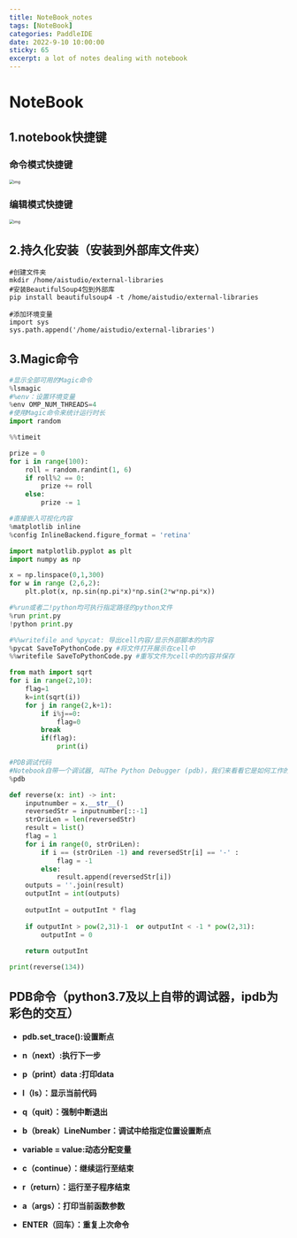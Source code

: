 ```yaml
---
title: NoteBook_notes
tags: [NoteBook]
categories: PaddleIDE
date: 2022-9-10 10:00:00
sticky: 65
excerpt: a lot of notes dealing with notebook
---
```


# NoteBook

## 1.notebook快捷键

### 命令模式快捷键

<img src="https://ai-studio-static-online.cdn.bcebos.com/3a9f826518cb42e89965641e4eea9a289dbcce74862e4335ba8738d978e37fc2" alt="img" style="zoom: 50%;" />

### 编辑模式快捷键

<img src="https://ai-studio-static-online.cdn.bcebos.com/968cf800086a47129fdda653891c170a1c9b1248296747aeaa766bb5cef2932c" alt="img" style="zoom: 50%;" />

## 2.持久化安装（安装到外部库文件夹）

```shell
#创建文件夹
mkdir /home/aistudio/external-libraries 
#安装BeautifulSoup4包到外部库
pip install beautifulsoup4 -t /home/aistudio/external-libraries
```

```shell
#添加环境变量
import sys
sys.path.append('/home/aistudio/external-libraries')
```

## 3.Magic命令

```python
#显示全部可用的Magic命令
%lsmagic
#%env：设置环境变量
%env OMP_NUM_THREADS=4
#使用Magic命令来统计运行时长
import random

%%timeit

prize = 0 
for i in range(100):
    roll = random.randint(1, 6)
    if roll%2 == 0:
        prize += roll
    else:
        prize -= 1
```

```python
#直接嵌入可视化内容
%matplotlib inline
%config InlineBackend.figure_format = 'retina'

import matplotlib.pyplot as plt
import numpy as np

x = np.linspace(0,1,300)
for w in range (2,6,2):
    plt.plot(x, np.sin(np.pi*x)*np.sin(2*w*np.pi*x))
```

```python
#%run或者二!python均可执行指定路径的python文件
%run print.py
!python print.py
```

```python
#%%writefile and %pycat: 导出cell内容/显示外部脚本的内容
%pycat SaveToPythonCode.py #将文件打开展示在cell中
%%writefile SaveToPythonCode.py #重写文件为cell中的内容并保存

from math import sqrt
for i in range(2,10):
    flag=1
    k=int(sqrt(i))
    for j in range(2,k+1):
        if i%j==0:
            flag=0
        break
        if(flag):
            print(i)
```

```python
#PDB调试代码
#Notebook自带一个调试器, 叫The Python Debugger (pdb)，我们来看看它是如何工作的
%pdb

def reverse(x: int) -> int:
    inputnumber = x.__str__()
    reversedStr = inputnumber[::-1]
    strOriLen = len(reversedStr)
    result = list()
    flag = 1
    for i in range(0, strOriLen):
        if i == (strOriLen -1) and reversedStr[i] == '-' :
            flag = -1
        else:
            result.append(reversedStr[i])
    outputs = ''.join(result)
    outputInt = int(outputs)        
     
    outputInt = outputInt * flag
        
    if outputInt > pow(2,31)-1  or outputInt < -1 * pow(2,31):
        outputInt = 0
        
    return outputInt

print(reverse(134))
```

## PDB命令（python3.7及以上自带的调试器，ipdb为彩色的交互）

- **pdb.set_trace():设置断点**

- **n（next）:执行下一步**
- **p（print）data :打印data**
- **l（ls）：显示当前代码**
- **q（quit）：强制中断退出**
- **b（break）LineNumber：调试中给指定位置设置断点**
- **variable = value:动态分配变量**
- **c（continue）：继续运行至结束**
- **r（return）：运行至子程序结束**
- **a（args）：打印当前函数参数**
- **ENTER（回车）：重复上次命令**

